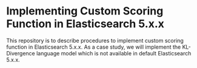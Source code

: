 # Implementing Custom Scoring Function in Elasticsearch 5.x.x
This repository is to describe procedures to implement custom scoring function in Elasticsearch 5.x.x.
As a case study, we will implement the KL-Divergence language model which is not available in default Elasticsearch 5.x.x.




